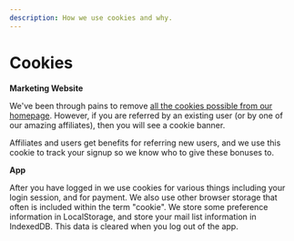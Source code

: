 ```yaml
---
description: How we use cookies and why.
---
```


# Cookies

**Marketing Website**

We've been through pains to remove [all the cookies possible from our homepage](https://blog.leavemealone.app/no-more-cookies/). However, if you are referred by an existing user \(or by one of our amazing affiliates\), then you will see a cookie banner. 

Affiliates and users get benefits for referring new users, and we use this cookie to track your signup so we know who to give these bonuses to.

**App**

After you have logged in we use cookies for various things including your login session, and for payment. We also use other browser storage that often is included within the term "cookie". We store some preference information in LocalStorage, and store your mail list information in IndexedDB. This data is cleared when you log out of the app.


